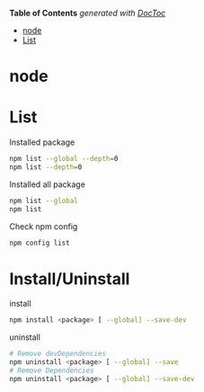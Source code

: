<!-- START doctoc generated TOC please keep comment here to allow auto update -->
<!-- DON'T EDIT THIS SECTION, INSTEAD RE-RUN doctoc TO UPDATE -->
**Table of Contents**  *generated with [DocToc](https://github.com/thlorenz/doctoc)*

- [node](#node)
- [List](#list)

<!-- END doctoc generated TOC please keep comment here to allow auto update -->

node
===

# List

Installed package
```bash
npm list --global --depth=0
npm list --depth=0
```

Installed all package
```bash
npm list --global
npm list
```

Check npm config
```bash
npm config list
```

# Install/Uninstall

install
```bash
npm install <package> [ --global] --save-dev
```

uninstall
```bash
# Remove devDependencies
npm uninstall <package> [ --global] --save
# Remove Dependencies
npm uninstall <package> [ --global] --save-dev
```
